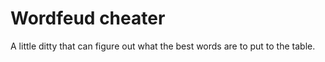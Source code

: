 # Wordfeud cheater

A little ditty that can figure out what the best words are to put to the table.
